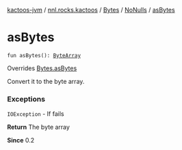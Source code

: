 [kactoos-jvm](../../../index.md) / [nnl.rocks.kactoos](../../index.md) / [Bytes](../index.md) / [NoNulls](index.md) / [asBytes](./as-bytes.md)

# asBytes

`fun asBytes(): `[`ByteArray`](https://kotlinlang.org/api/latest/jvm/stdlib/kotlin/-byte-array/index.html)

Overrides [Bytes.asBytes](../as-bytes.md)

Convert it to the byte array.

### Exceptions

`IOException` - If fails

**Return**
The byte array

**Since**
0.2

